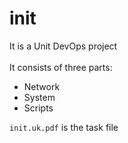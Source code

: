 # init
It is a Unit DevOps project<br><br>
It consists of three parts:
* Network
* System
* Scripts

`init.uk.pdf` is the task file
